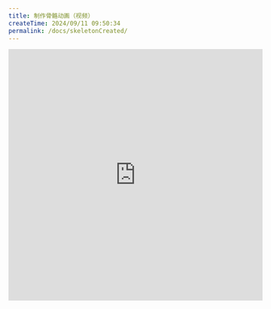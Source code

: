 ```yaml
---
title: 制作骨骼动画（视频）
createTime: 2024/09/11 09:50:34
permalink: /docs/skeletonCreated/
---
```

<iframe scrolling="no" src="http://player.youku.com/embed/XMTI1OTg5MzQ2OA==" align="" width="100%" frameborder="0" height="500"></iframe>
